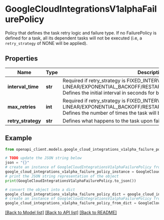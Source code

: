 # GoogleCloudIntegrationsV1alphaFailurePolicy

Policy that defines the task retry logic and failure type. If no FailurePolicy is defined for a task, all its dependent tasks will not be executed (i.e, a `retry_strategy` of NONE will be applied).

## Properties

Name | Type | Description | Notes
------------ | ------------- | ------------- | -------------
**interval_time** | **str** | Required if retry_strategy is FIXED_INTERVAL or LINEAR/EXPONENTIAL_BACKOFF/RESTART_INTEGRATION_WITH_BACKOFF. Defines the initial interval in seconds for backoff. | [optional] 
**max_retries** | **int** | Required if retry_strategy is FIXED_INTERVAL or LINEAR/EXPONENTIAL_BACKOFF/RESTART_INTEGRATION_WITH_BACKOFF. Defines the number of times the task will be retried if failed. | [optional] 
**retry_strategy** | **str** | Defines what happens to the task upon failure. | [optional] 

## Example

```python
from openapi_client.models.google_cloud_integrations_v1alpha_failure_policy import GoogleCloudIntegrationsV1alphaFailurePolicy

# TODO update the JSON string below
json = "{}"
# create an instance of GoogleCloudIntegrationsV1alphaFailurePolicy from a JSON string
google_cloud_integrations_v1alpha_failure_policy_instance = GoogleCloudIntegrationsV1alphaFailurePolicy.from_json(json)
# print the JSON string representation of the object
print(GoogleCloudIntegrationsV1alphaFailurePolicy.to_json())

# convert the object into a dict
google_cloud_integrations_v1alpha_failure_policy_dict = google_cloud_integrations_v1alpha_failure_policy_instance.to_dict()
# create an instance of GoogleCloudIntegrationsV1alphaFailurePolicy from a dict
google_cloud_integrations_v1alpha_failure_policy_from_dict = GoogleCloudIntegrationsV1alphaFailurePolicy.from_dict(google_cloud_integrations_v1alpha_failure_policy_dict)
```
[[Back to Model list]](../README.md#documentation-for-models) [[Back to API list]](../README.md#documentation-for-api-endpoints) [[Back to README]](../README.md)


